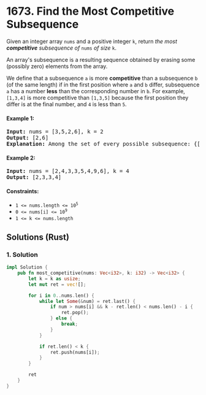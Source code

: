 # 1673. Find the Most Competitive Subsequence
Given an integer array `nums` and a positive integer `k`, return *the most **competitive** subsequence of* `nums` *of size* `k`.

An array's subsequence is a resulting sequence obtained by erasing some (possibly zero) elements from the array.

We define that a subsequence `a` is more **competitive** than a subsequence `b` (of the same length) if in the first position where `a` and `b` differ, subsequence `a` has a number **less** than the corresponding number in `b`. For example, `[1,3,4]` is more competitive than `[1,3,5]` because the first position they differ is at the final number, and `4` is less than `5`.

#### Example 1:
<pre>
<strong>Input:</strong> nums = [3,5,2,6], k = 2
<strong>Output:</strong> [2,6]
<strong>Explanation:</strong> Among the set of every possible subsequence: {[3,5], [3,2], [3,6], [5,2], [5,6], [2,6]}, [2,6] is the most competitive.
</pre>

#### Example 2:
<pre>
<strong>Input:</strong> nums = [2,4,3,3,5,4,9,6], k = 4
<strong>Output:</strong> [2,3,3,4]
</pre>

#### Constraints:
* <code>1 <= nums.length <= 10<sup>5</sup></code>
* <code>0 <= nums[i] <= 10<sup>9</sup></code>
* `1 <= k <= nums.length`

## Solutions (Rust)

### 1. Solution
```Rust
impl Solution {
    pub fn most_competitive(nums: Vec<i32>, k: i32) -> Vec<i32> {
        let k = k as usize;
        let mut ret = vec![];

        for i in 0..nums.len() {
            while let Some(&num) = ret.last() {
                if num > nums[i] && k - ret.len() < nums.len() - i {
                    ret.pop();
                } else {
                    break;
                }
            }

            if ret.len() < k {
                ret.push(nums[i]);
            }
        }

        ret
    }
}
```
